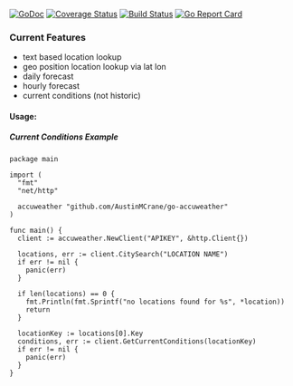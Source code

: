 [![GoDoc](https://godoc.org/github.com/AustinMCrane/go-accuweather?status.svg)](https://godoc.org/github.com/AustinMCrane/go-accuweather)
[![Coverage Status](https://coveralls.io/repos/github/AustinMCrane/go-accuweather/badge.svg?branch=master)](https://coveralls.io/github/AustinMCrane/go-accuweather?branch=master)
[![Build Status](https://travis-ci.com/AustinMCrane/go-accuweather.svg?branch=master)](https://travis-ci.com/AustinMCrane/go-accuweather)
[![Go Report Card](https://goreportcard.com/badge/github.com/austinmcrane/go-accuweather)](https://goreportcard.com/badge/github.com/austinmcrane/go-accuweather)

### Current Features
- text based location lookup
- geo position location lookup via lat lon
- daily forecast
- hourly forecast
- current conditions (not historic)

#### Usage:

##### Current Conditions Example
```
package main

import (
  "fmt"
  "net/http"

  accuweather "github.com/AustinMCrane/go-accuweather"
)

func main() {
  client := accuweather.NewClient("APIKEY", &http.Client{})

  locations, err := client.CitySearch("LOCATION NAME")
  if err != nil {
    panic(err)
  }

  if len(locations) == 0 {
    fmt.Println(fmt.Sprintf("no locations found for %s", *location))
    return
  }

  locationKey := locations[0].Key
  conditions, err := client.GetCurrentConditions(locationKey)
  if err != nil {
    panic(err)
  }
}
```
